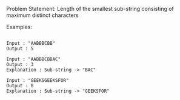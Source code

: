 Problem Statement: Length of the smallest sub-string consisting of maximum distinct characters


Examples:

```

Input : "AABBBCBB"
Output : 5

Input : "AABBBCBBAC"
Output : 3
Explanation : Sub-string -> "BAC"

Input : "GEEKSGEEKSFOR"
Output : 8
Explanation : Sub-string -> "GEEKSFOR"

```
